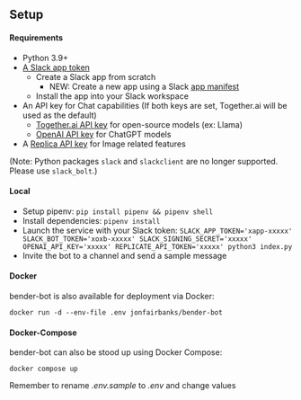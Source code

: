 ## Setup

#### Requirements

- Python 3.9+
- [A Slack app token](https://api.slack.com/apps)
	- Create a Slack app from scratch
		- NEW: Create a new app using a Slack [app manifest](../manifest.yml)
	- Install the app into your Slack workspace
- An API key for Chat capabilities (If both keys are set, Together.ai will be used as the default)
	- [Together.ai API key](https://platform.openai.com/account/api-keys) for open-source models (ex: Llama)
	- [OpenAI API key](https://platform.openai.com/account/api-keys) for ChatGPT models
- A [Replica API key](https://replicate.com/account) for Image related features

(Note: Python packages `slack` and `slackclient` are no longer supported. Please use `slack_bolt`.)

#### Local

- Setup pipenv: `pip install pipenv && pipenv shell`
- Install dependencies: `pipenv install`
- Launch the service with your Slack token: `SLACK_APP_TOKEN='xapp-xxxxx' SLACK_BOT_TOKEN='xoxb-xxxxx' SLACK_SIGNING_SECRET='xxxxx' OPENAI_API_KEY='xxxxx' REPLICATE_API_TOKEN='xxxxx' python3 index.py`
- Invite the bot to a channel and send a sample message

#### Docker

bender-bot is also available for deployment via Docker:
```
docker run -d --env-file .env jonfairbanks/bender-bot
```

#### Docker-Compose

bender-bot can also be stood up using Docker Compose:
```
docker compose up
```

Remember to rename _.env.sample_ to _.env_ and change values